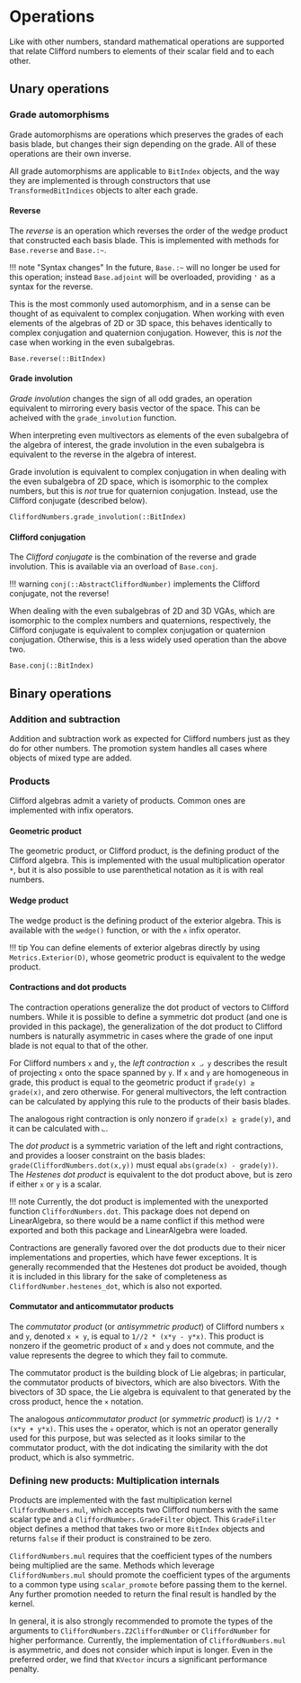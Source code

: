 # Operations

Like with other numbers, standard mathematical operations are supported that relate Clifford numbers
to elements of their scalar field and to each other.

## Unary operations

### Grade automorphisms

Grade automorphisms are operations which preserves the grades of each basis blade, but changes their
sign depending on the grade. All of these operations are their own inverse.

All grade automorphisms are applicable to `BitIndex` objects, and the way they are implemented is
through constructors that use `TransformedBitIndices` objects to alter each grade.

#### Reverse

The *reverse* is an operation which reverses the order of the wedge product that constructed each
basis blade. This is implemented with methods for `Base.reverse` and `Base.:~`.

!!! note "Syntax changes"
    In the future, `Base.:~` will no longer be used for this operation; instead `Base.adjoint` will
    be overloaded, providing `'` as a syntax for the reverse.

This is the most commonly used automorphism, and in a sense can be thought of as equivalent to
complex conjugation. When working with even elements of the algebras of 2D or 3D space, this
behaves identically to complex conjugation and quaternion conjugation. However, this is *not* the
case when working in the even subalgebras.

```@docs; canonical=false
Base.reverse(::BitIndex)
```

#### Grade involution

*Grade involution* changes the sign of all odd grades, an operation equivalent to mirroring every
basis vector of the space. This can be acheived with the `grade_involution` function.

When interpreting even multivectors as elements of the even subalgebra of the algebra of interest,
the grade involution in the even subalgebra is equivalent to the reverse in the algebra of interest.

Grade involution is equivalent to complex conjugation in when dealing with the even subalgebra of 2D
space, which is isomorphic to the complex numbers, but this is *not* true for quaternion
conjugation. Instead, use the Clifford conjugate (described below).

```@docs; canonical=false
CliffordNumbers.grade_involution(::BitIndex)
```

#### Clifford conjugation

The *Clifford conjugate* is the combination of the reverse and grade involution. This is available
via an overload of `Base.conj`.

!!! warning
    `conj(::AbstractCliffordNumber)` implements the Clifford conjugate, not the reverse!

When dealing with the even subalgebras of 2D and 3D VGAs, which are isomorphic to the complex
numbers and quaternions, respectively, the Clifford conjugate is equivalent to complex conjugation
or quaternion conjugation. Otherwise, this is a less widely used operation than the above two.

```@docs; canonical=false
Base.conj(::BitIndex)
```

## Binary operations

### Addition and subtraction

Addition and subtraction work as expected for Clifford numbers just as they do for other numbers.
The promotion system handles all cases where objects of mixed type are added.

### Products

Clifford algebras admit a variety of products. Common ones are implemented with infix operators.

#### Geometric product

The geometric product, or Clifford product, is the defining product of the Clifford algebra. This is
implemented with the usual multiplication operator `*`, but it is also possible to use parenthetical
notation as it is with real numbers.

#### Wedge product

The wedge product is the defining product of the exterior algebra. This is available with the
`wedge()` function, or with the `∧` infix operator.

!!! tip
    You can define elements of exterior algebras directly by using `Metrics.Exterior(D)`, whose
    geometric product is equivalent to the wedge product.

#### Contractions and dot products

The contraction operations generalize the dot product of vectors to Clifford numbers. While it is
possible to define a symmetric dot product (and one is provided in this package), the generalization
of the dot product to Clifford numbers is naturally asymmetric in cases where the grade of one
input blade is not equal to that of the other.

For Clifford numbers `x` and `y`, the *left contraction* `x ⨼ y` describes the result of projecting
`x` onto the space spanned by `y`. If `x` and `y` are homogeneous in grade, this product is equal to
the geometric product if `grade(y) ≥ grade(x)`, and zero otherwise. For general multivectors, the
left contraction can be calculated by applying this rule to the products of their basis blades.

The analogous right contraction is only nonzero if `grade(x) ≥ grade(y)`, and it can be calculated
with `⨽`.

The *dot product* is a symmetric variation of the left and right contractions, and provides a looser
constraint on the basis blades: `grade(CliffordNumbers.dot(x,y))` must equal
`abs(grade(x) - grade(y))`. The  *Hestenes dot product* is equivalent to the dot product above, but
is zero if either `x` or `y` is a scalar.

!!! note
    Currently, the dot product is implemented with the unexported function `CliffordNumbers.dot`.
    This package does not depend on LinearAlgebra, so there would be a name conflict if this method
    were exported and both this package and LinearAlgebra were loaded.

Contractions are generally favored over the dot products due to their nicer implementations and
properties, which have fewer exceptions. It is generally recommended that the Hestenes dot product 
be avoided, though it is included in this library for the sake of completeness as
`CliffordNumber.hestenes_dot`, which is also not exported.

#### Commutator and anticommutator products

The *commutator product* (or *antisymmetric product*) of Clifford numbers `x` and `y`, denoted
`x × y`, is equal to `1//2 * (x*y - y*x)`. This product is nonzero if the geometric product of `x` 
and `y` does not commute, and the value represents the degree to which they fail to commute.

The commutator product is the building block of Lie algebras; in particular, the commutator products
of bivectors, which are also bivectors. With the bivectors of 3D space, the Lie algebra is
equivalent to that generated by the cross product, hence the `×` notation.

The analogous *anticommutator product* (or *symmetric product*) is `1//2 * (x*y + y*x)`. This uses
the `⨰` operator, which is not an operator generally used for this purpose, but was selected as it
looks similar to the commutator product, with the dot indicating the similarity with the dot
product, which is also symmetric.

### Defining new products: Multiplication internals

Products are implemented with the fast multiplication kernel `CliffordNumbers.mul`, which accepts
two Clifford numbers with the same scalar type and a `CliffordNumbers.GradeFilter` object. This
`GradeFilter` object defines a method that takes two or more `BitIndex` objects and returns `false`
if their product is constrained to be zero.

`CliffordNumbers.mul` requires that the coefficient types of the numbers being multiplied are the
same. Methods which leverage `CliffordNumbers.mul` should promote the coefficient types of the
arguments to a common type using `scalar_promote` before passing them to the kernel. Any further
promotion needed to return the final result is handled by the kernel.

In general, it is also strongly recommended to promote the types of the arguments to
`CliffordNumbers.Z2CliffordNumber` or `CliffordNumber` for higher performance. Currently, the
implementation of `CliffordNumbers.mul` is asymmetric, and does not consider which input is longer.
Even in the preferred order, we find that `KVector` incurs a significant performance penalty.
